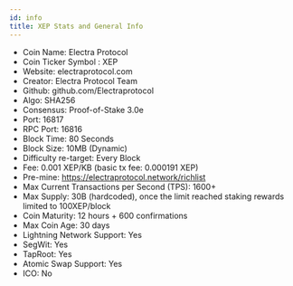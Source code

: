 ```yaml
---
id: info
title: XEP Stats and General Info
---
```


* Coin Name: Electra Protocol
* Coin Ticker Symbol : XEP
* Website: electraprotocol.com
* Creator: Electra Protocol Team
* Github: github.com/Electraprotocol
* Algo: SHA256
* Consensus: Proof-of-Stake 3.0e
* Port: 16817
* RPC Port: 16816
* Block Time: 80 Seconds
* Block Size: 10MB (Dynamic)
* Difficulty re-target: Every Block
* Fee: 0.001 XEP/KB (basic tx fee: 0.000191 XEP)
* Pre-mine: https://electraprotocol.network/richlist
* Max Current Transactions per Second (TPS): 1600+
* Max Supply: 30B (hardcoded), once the limit reached staking rewards limited to 100XEP/block
* Coin Maturity: 12 hours + 600 confirmations
* Max Coin Age: 30 days
* Lightning Network Support: Yes
* SegWit: Yes
* TapRoot: Yes
* Atomic Swap Support: Yes
* ICO: No
